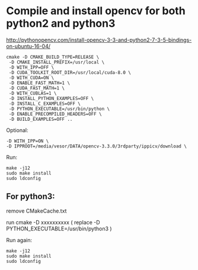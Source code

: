 
# Compile and install opencv for both python2 and python3

http://pythonopencv.com/install-opencv-3-3-and-python2-7-3-5-bindings-on-ubuntu-16-04/

    cmake -D CMAKE_BUILD_TYPE=RELEASE \
     -D CMAKE_INSTALL_PREFIX=/usr/local \
     -D WITH_IPP=OFF \
     -D CUDA_TOOLKIT_ROOT_DIR=/usr/local/cuda-8.0 \
     -D WITH_CUDA=ON \
     -D ENABLE_FAST_MATH=1 \
     -D CUDA_FAST_MATH=1 \
     -D WITH_CUBLAS=1 \
     -D INSTALL_PYTHON_EXAMPLES=OFF \
     -D INSTALL_C_EXAMPLES=OFF \
     -D PYTHON_EXECUTABLE=/usr/bin/python \
     -D ENABLE_PRECOMPILED_HEADERS=OFF \
     -D BUILD_EXAMPLES=OFF ..


Optional:

    -D WITH_IPP=ON \
    -D IPPROOT=/media/vesor/DATA/opencv-3.3.0/3rdparty/ippicv/download \

Run:

    make -j12
    sudo make install
    sudo ldconfig


## For python3:

remove CMakeCache.txt

run cmake -D xxxxxxxxxx ( replace -D PYTHON_EXECUTABLE=/usr/bin/python3 )

Run again:

    make -j12
    sudo make install
    sudo ldconfig
